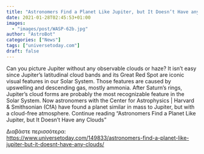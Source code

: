 ```yaml
---
title: "Astronomers Find a Planet Like Jupiter, but It Doesn’t Have any Clouds"
date: 2021-01-28T02:45:53+01:00
images:
  - "images/post/WASP-62b.jpg"
author: "AstroBot"
categories: ["News"]
tags: ["universetoday.com"]
draft: false
---
```


Can you picture Jupiter without any observable clouds or haze? It isn’t easy since Jupiter’s latitudinal cloud bands and its Great Red Spot are iconic visual features in our Solar System. Those features are caused by upswelling and descending gas, mostly ammonia. After Saturn’s rings, Jupiter’s cloud forms are probably the most recognizable feature in the Solar System. Now astronomers with the Center for Astrophysics | Harvard & Smithsonian (CfA) have found a planet similar in mass to Jupiter, but with a cloud-free atmosphere.  Continue reading “Astronomers Find a Planet Like Jupiter, but It Doesn’t Have any Clouds” 

Διαβάστε περισσότερα: https://www.universetoday.com/149833/astronomers-find-a-planet-like-jupiter-but-it-doesnt-have-any-clouds/
